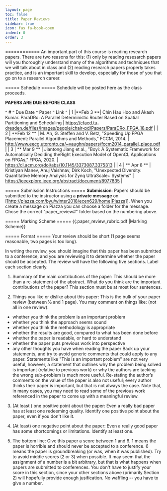 ```yaml
---
layout: page
toc: false
title: Paper Reviews
sidebar: true
icon: fas fa-book-open
indent: 0
order: 3
---
```


============
An important part of this course is reading research papers.  There are two reasons for this: (1) only by reading resesarch papers will you thoroughly understand many of the algorithms and techniques that we will talk about in class and (2) reading research papers properly takes practice, and is an important skill to develop, especially for those of you that go on to a research career.  

===== Schedule =====
<color red>Schedule will be posted here as the class proceeds.

**PAPERS ARE DUE BEFORE CLASS**
</color>

^ # ^ Due Date ^ Paper ^ Link ^
| 1 |**Feb 3 **| Chin Hau Hoo  and Akash Kumar. ParaDRo: A Parallel Deterministic Router Based on Spatial Partitioning and Scheduling | https://cfaed.tu-dresden.de/files/Images/people/chair-pd/Papers/ParaDRo_FPGA_18.pdf |
| 2 | **Feb 12 ** | M. An, G. Steffen and V. Betz, "Speeding Up FPGA Placement: Parallel Algorithms and Methods," FCCM, 2014. | http://www.eecg.utoronto.ca/~vaughn/papers/fccm2014_parallel_place.pdf |
| 3 | ** Mar 9 ** | Jiantong Jiang et al., "Boyi: A Systematic Framework for Automatically Deciding theRight Execution Model of OpenCL Applications on FPGAs," FPGA, 2020. | https://dl.acm.org/doi/abs/10.1145/3373087.3375313 |
| 4 | ** Apr 8 ** | Kristiyan Manev, Anuj Vaishnav, Dirk Koch, "Unexpected Diversity: Quantitative Memory Analysis for Zynq UltraScale+ Systems" | https://ieeexplore.ieee.org/abstract/document/8977835 |

===== Submission Instructions =====
**Submission**: Papers should be submitted to the instructor using a __private message__ on [[http://piazza.com/byu/winter2018/ecen629/home|Piazza]].  When you create a message on Piazza you can choose a folder for the message.  Chose the correct "paper_review#" folder based on the numbering above.

===== Marking Scheme =====
{{:paper_review_rubric.pdf |Marking Scheme}}

===== Format =====
Your review should be short (1 page seems reasonable, two pages is too long).

In writing the review, you should imagine that this paper has been submitted to a conference, and you are reviewing it to determine whether the paper should be accepted.  The review will have the following five sections.  Label each section clearly.

1.  Summary of the main contributions of the paper:  This should be more than a re-statement of the abstract.  What do you think are the important contributions of the paper?  This section must be at most four sentences.  

2.  Things you like or dislike about this paper:  This is the bulk of your paper review (between ½ and 1 page).  You may comment on things like: (not all in one review):
  *	whether you think the problem is an important problem
  *	whether you think the approach seems sound
  *	whether you think the methodology is appropriate
  *	whether the results are good, compared to what has been done before
  *	whether the paper is readable, or hard to understand
  *	whether the paper puts previous work into perspective
  *	any other thoughts you have when reading the paper
Back up your statements, and try to avoid generic comments that could apply to any paper.  Statements like "This is an important problem" are not very useful, however, a statement that outlines why the problem being solved is important (relative to previous work) or why the authors are tacking the wrong sub-problem is much more useful.  Re-stating the author’s comments on the value of the paper is also not useful; every author thinks their paper is important, but that is not always the case.  Note that, in many cases, you may need to read some of the previous work referenced in the paper to come up with a meaningful review.

3.  (At least ) one positive point about the paper:  Even a really bad paper has at least one redeeming quality.  Identify one positive point about the paper, even if you don't like it.

4.  (At least) one negative point about the paper:  Even a really good paper has some shortcomings or limitations.  Identify at least one.

5.  The bottom line:  Give this paper a score between 1 and 6.  1 means the paper is horrible and should never be accepted to a conference.  6 means the paper is groundbreaking (or was, when it was published).  Try to avoid middle scores (2 or 3) when possible.  It may seem that the assignment of a number is a bit arbitrary, but that is what happens when papers are submitted to conferences.  You don't have to justify your score in this section, since your other sections above (primarily Section 2) will hopefully provide enough jusification.  No waffling -- you have to give a number.













